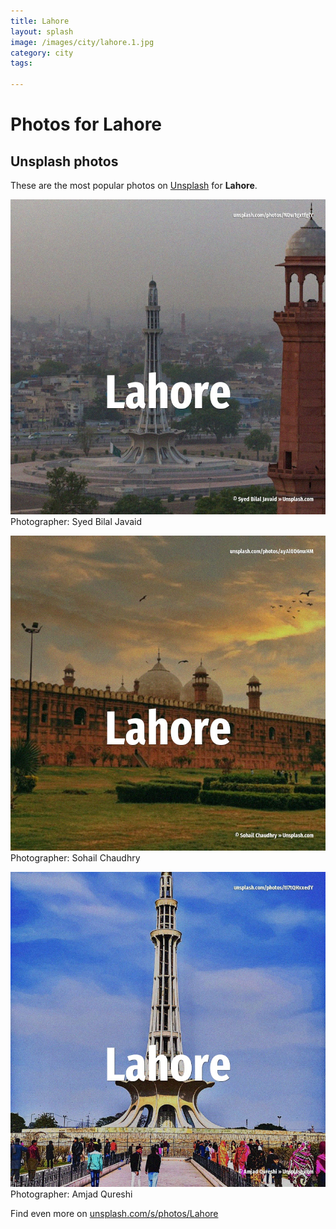 ```yaml
---
title: Lahore
layout: splash
image: /images/city/lahore.1.jpg
category: city
tags:

---
```

# Photos for Lahore
 
## Unsplash photos
These are the most popular photos on [Unsplash](https://unsplash.com) for **Lahore**.
 
![Lahore](/images/city/lahore.1.jpg)
Photographer:  Syed Bilal Javaid
 
![Lahore](/images/city/lahore.2.jpg)
Photographer:  Sohail Chaudhry
 
![Lahore](/images/city/lahore.3.jpg)
Photographer:  Amjad Qureshi
 
Find even more on [unsplash.com/s/photos/Lahore](https://unsplash.com/s/photos/Lahore)
 
